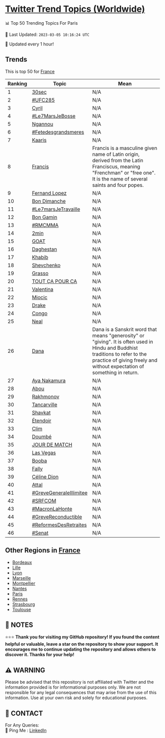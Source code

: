 [Twitter Trend Topics (Worldwide)](https://github.com/ErcinDedeoglu/Twitter-Trend-Topics)
==========


📊 Top 50 Trending Topics For Paris

📆 Last Updated: `2023-03-05 10:16:24 UTC`

🔧 Updated every 1 hour!


## Trends

This is top 50 for [France](</France>)

| Ranking | Topic | Mean |
| ------- | ------------ | ------------ |
| 1 | [30sec](http://twitter.com/search?q=30sec) | N/A |
| 2 | [#UFC285](http://twitter.com/search?q=%23UFC285) | N/A |
| 3 | [Cyril](http://twitter.com/search?q=Cyril) | N/A |
| 4 | [#Le7MarsJeBosse](http://twitter.com/search?q=%23Le7MarsJeBosse) | N/A |
| 5 | [Ngannou](http://twitter.com/search?q=Ngannou) | N/A |
| 6 | [#Fetedesgrandsmeres](http://twitter.com/search?q=%23Fetedesgrandsmeres) | N/A |
| 7 | [Kaaris](http://twitter.com/search?q=Kaaris) | N/A |
| 8 | [Francis](http://twitter.com/search?q=Francis) | Francis is a masculine given name of Latin origin, derived from the Latin Franciscus, meaning "Frenchman" or "free one". It is the name of several saints and four popes. |
| 9 | [Fernand Lopez](http://twitter.com/search?q=Fernand+Lopez) | N/A |
| 10 | [Bon Dimanche](http://twitter.com/search?q=Bon+Dimanche) | N/A |
| 11 | [#Le7marsJeTravaille](http://twitter.com/search?q=%23Le7marsJeTravaille) | N/A |
| 12 | [Bon Gamin](http://twitter.com/search?q=Bon+Gamin) | N/A |
| 13 | [#RMCMMA](http://twitter.com/search?q=%23RMCMMA) | N/A |
| 14 | [2min](http://twitter.com/search?q=2min) | N/A |
| 15 | [GOAT](http://twitter.com/search?q=GOAT) | N/A |
| 16 | [Daghestan](http://twitter.com/search?q=Daghestan) | N/A |
| 17 | [Khabib](http://twitter.com/search?q=Khabib) | N/A |
| 18 | [Shevchenko](http://twitter.com/search?q=Shevchenko) | N/A |
| 19 | [Grasso](http://twitter.com/search?q=Grasso) | N/A |
| 20 | [TOUT ÇA POUR ÇA](http://twitter.com/search?q=TOUT+%c3%87A+POUR+%c3%87A) | N/A |
| 21 | [Valentina](http://twitter.com/search?q=Valentina) | N/A |
| 22 | [Miocic](http://twitter.com/search?q=Miocic) | N/A |
| 23 | [Drake](http://twitter.com/search?q=Drake) | N/A |
| 24 | [Congo](http://twitter.com/search?q=Congo) | N/A |
| 25 | [Neal](http://twitter.com/search?q=Neal) | N/A |
| 26 | [Dana](http://twitter.com/search?q=Dana) | Dana is a Sanskrit word that means "generosity" or "giving". It is often used in Hindu and Buddhist traditions to refer to the practice of giving freely and without expectation of something in return. |
| 27 | [Aya Nakamura](http://twitter.com/search?q=Aya+Nakamura) | N/A |
| 28 | [Abou](http://twitter.com/search?q=Abou) | N/A |
| 29 | [Rakhmonov](http://twitter.com/search?q=Rakhmonov) | N/A |
| 30 | [Tancarville](http://twitter.com/search?q=Tancarville) | N/A |
| 31 | [Shavkat](http://twitter.com/search?q=Shavkat) | N/A |
| 32 | [Étendoir](http://twitter.com/search?q=%c3%89tendoir) | N/A |
| 33 | [Clim](http://twitter.com/search?q=Clim) | N/A |
| 34 | [Doumbé](http://twitter.com/search?q=Doumb%c3%a9) | N/A |
| 35 | [JOUR DE MATCH](http://twitter.com/search?q=JOUR+DE+MATCH) | N/A |
| 36 | [Las Vegas](http://twitter.com/search?q=Las+Vegas) | N/A |
| 37 | [Booba](http://twitter.com/search?q=Booba) | N/A |
| 38 | [Fally](http://twitter.com/search?q=Fally) | N/A |
| 39 | [Céline Dion](http://twitter.com/search?q=C%c3%a9line+Dion) | N/A |
| 40 | [Attal](http://twitter.com/search?q=Attal) | N/A |
| 41 | [#GreveGeneraleIllimitee](http://twitter.com/search?q=%23GreveGeneraleIllimitee) | N/A |
| 42 | [#SRFCOM](http://twitter.com/search?q=%23SRFCOM) | N/A |
| 43 | [#MacronLaHonte](http://twitter.com/search?q=%23MacronLaHonte) | N/A |
| 44 | [#GreveReconductible](http://twitter.com/search?q=%23GreveReconductible) | N/A |
| 45 | [#ReformesDesRetraites](http://twitter.com/search?q=%23ReformesDesRetraites) | N/A |
| 46 | [#Senat](http://twitter.com/search?q=%23Senat) | N/A |



## Other Regions in [France](</France>)

* [Bordeaux](</France/Bordeaux.md>)
* [Lille](</France/Lille.md>)
* [Lyon](</France/Lyon.md>)
* [Marseille](</France/Marseille.md>)
* [Montpellier](</France/Montpellier.md>)
* [Nantes](</France/Nantes.md>)
* [Paris](</France/Paris.md>)
* [Rennes](</France/Rennes.md>)
* [Strasbourg](</France/Strasbourg.md>)
* [Toulouse](</France/Toulouse.md>)



## 📝 NOTES

⭐⭐⭐ **Thank you for visiting my GitHub repository! If you found the content helpful or valuable, leave a star on the repository to show your support. It encourages me to continue updating the repository and allows others to discover it. Thanks for your help!**


## ⚠️ WARNING

Please be advised that this repository is not affiliated with Twitter and the information provided is for informational purposes only. We are not responsible for any legal consequences that may arise from the use of this information. Use at your own risk and solely for educational purposes.


## 📨 CONTACT

 For Any Queries:  
            🏓 Ping Me : [LinkedIn](https://www.linkedin.com/in/ercindedeoglu/)
